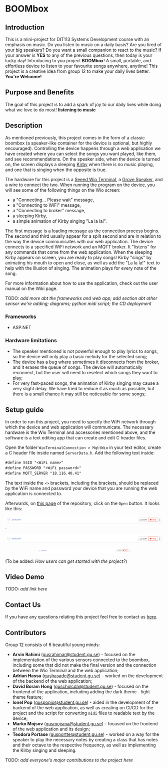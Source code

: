 # BOOMbox

## Introduction

This is a mini-project for DIT113 Systems Development course with an emphasis on music. Do you listen to music on a daily basis? Are you tired of your big speakers? Do you want a small companion to react to the music? If your answer is **YES** to any of the previous questions, then today is your lucky day! Introducing to you project **BOOMbox**! A small, portable, and effortless device to listen to your favourite songs anywhere, anytime! This project is a creative idea from group 12 to make your daily lives better. **You're Welcome!**

## Purpose and Benefits

The goal of this project is to add a spark of joy to our daily lives while doing what we love to do most! **listening to music**

## Description

As mentioned previously, this project comes in the form of a classic boombox (a speaker-like container for the device is optional, but highly encouraged). Controlling the device happens through a web application we have created where you can select the songs you want played, like them, and see recommendations. On the speaker side, when the device is turned on, the screen displays a sleeping [Kirby](https://kirby.nintendo.com/) when there is no music playing, and one that is singing when the opposite is true.

The hardware for this project is a [Seeed Wio Terminal](https://wiki.seeedstudio.com/Wio-Terminal-Getting-Started/), a [Grove Speaker](https://wiki.seeedstudio.com/Grove-Speaker/), and a wire to connect the two. When running the program on the device, you will see some of the following things on the Wio screen:
- a "Connecting... Please wait" message,
- a "Connecting to WiFi" message,
- a "Connecting to broker" message,
- a sleeping Kirby,
- a simple animation of Kirby singing "La la la!".

The first message is a loading message as the connection process begins. The second and third usually appear for a split second and are in relation to the way the device communicates with our web application. The device connects to a specified WiFi network and an MQTT broker. It "listens" for any commands that come from the web application. When the sleeping Kirby appears on screen, you are ready to play songs! Kirby "sings" by animating his mouth to open and close, as well as add the "La la la!" text to help with the illusion of singing. The animation plays for every note of the song.

For more information about how to use the application, check out the user manual on the Wiki page.

TODO: *add more abt the frameworks and web app; add section abt other sensor we're adding; diagrams; python midi script; the CD deployment*

### Frameworks
- ASP.NET

### Hardware limitations
- The speaker mentioned is not powerful enough to play lyrics to songs, so the device will only play a basic melody for the selected song;
- The device has a bug where sometimes it disconnects from the broker, and it erases the queue of songs. The device will automatically reconnect, but the user will need to reselect which songs they want to play;
- For very fast-paced songs, the animation of Kirby singing may cause a very slight delay. We have tried to reduce it as much as possible, but there is a small chance it may still be noticeable for some songs;

## Setup guide

In order to run this project, you need to specify the WiFi network through which the device and web application will communicate. The necessary hardware is the Wio Terminal and accessories mentioned above, and the software is a text editing app that can create and edit C header files.

Open the folder ```WioTerminalConnection > MqttWio``` in your text editor, create a C header file inside named ```ServerData.h```. Add the following text inside:

```txt
#define SSID "<WiFi name>"
#define PASSWORD "<WiFi password>"
#define MQTT_SERVER "18.116.40.41"
```

The text inside the ```<>``` brackets, including the brackets, should be replaced by the WiFi name and password your device that you are running the web application is connected to.

Afterwards, on [this page](https://git.chalmers.se/courses/dit113/2023/group-12/boombox/-/environments) of the repository, click on the ```Open``` button. It looks like this: 

![Screenshot of the Gitlab environments page where the open button is located.](/ReadmeImages/setup-deployment.png).

<img src="/ReadmeImages/setup-deployment.png" alt="Screenshot of the Gitlab environments page where the open button is located.">

<p align='center'><img src='ReadmeImages/setup-deployment.png' width=300></p>

(To be added: *How users can get started with the project?*)

## Video Demo

TODO: *add link here*

## Contact Us

If you have any questions relating this project feel free to contact us [here]().

## Contributors

Group 12 consists of 6 beautiful young minds:
- **Arvin Rahimi** (<gusrahimar@student.gu.se>) - focused on the implementation of the various sensors connected to the boombox, including some that did not make the final version and the connection between the Wio Terminal and the web application;
- **Adrian Hassa** (<gushasade@student.gu.se>) - worked on the development of the backend of the web application;
- **David Boram Hong** (<guscholcda@student.gu.se>) - focused on the frontend of the application, including adding the dark theme - light theme feature;
- **Ionel Pop** (<guspopio@student.gu.se>) - aided in the development of the backend of the web application, as well as creating on CI/CD for the project and the script for converting ```midi``` files to readable text by the device;
- **Marko Mojsov** (<gusmojsma@student.gu.se>) - focused on the frontend of the web application and its design;
- **Teodora Portase** (<gusportte@student.gu.se>) - worked on a way for the speaker to play the necessary notes by creating a class that has notes and their octave to the respective frequency, as well as implementing the Kirby singing and sleeping.

TODO: *add everyone's major contributions to the project here*

